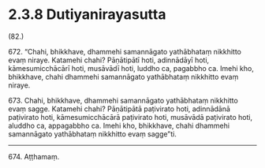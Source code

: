 # 2.3.8 Dutiyanirayasutta

(82.)

672\. “Chahi, bhikkhave, dhammehi samannāgato yathābhataṃ nikkhitto evaṃ niraye. Katamehi chahi? Pāṇātipātī hoti, adinnādāyī hoti, kāmesumicchācārī hoti, musāvādī hoti, luddho ca, pagabbho ca. Imehi kho, bhikkhave, chahi dhammehi samannāgato yathābhataṃ nikkhitto evaṃ niraye.

673\. Chahi, bhikkhave, dhammehi samannāgato yathābhataṃ nikkhitto evaṃ sagge. Katamehi chahi? Pāṇātipātā paṭivirato hoti, adinnādānā paṭivirato hoti, kāmesumicchācārā paṭivirato hoti, musāvādā paṭivirato hoti, aluddho ca, appagabbho ca. Imehi kho, bhikkhave, chahi dhammehi samannāgato yathābhataṃ nikkhitto evaṃ sagge”ti.

---

674\. Aṭṭhamaṃ.
